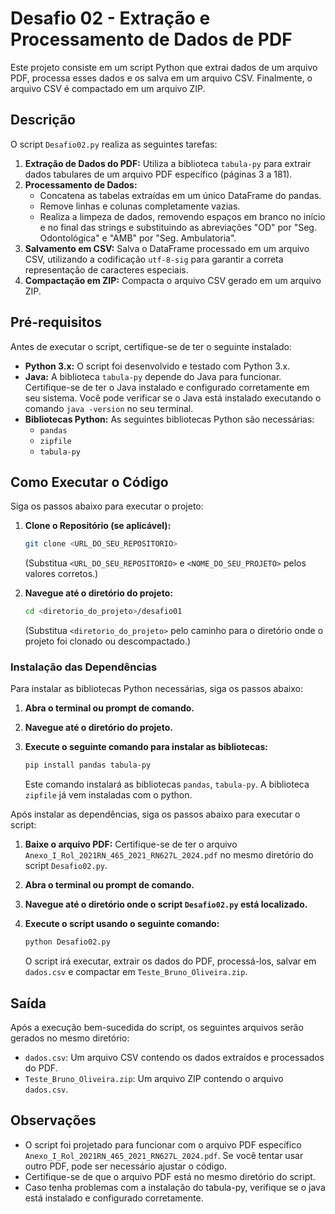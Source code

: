 # Desafio 02 - Extração e Processamento de Dados de PDF

Este projeto consiste em um script Python que extrai dados de um arquivo PDF, processa esses dados e os salva em um arquivo CSV. Finalmente, o arquivo CSV é compactado em um arquivo ZIP.

## Descrição

O script `Desafio02.py` realiza as seguintes tarefas:

1.  **Extração de Dados do PDF:** Utiliza a biblioteca `tabula-py` para extrair dados tabulares de um arquivo PDF específico (páginas 3 a 181).
2.  **Processamento de Dados:**
    - Concatena as tabelas extraídas em um único DataFrame do pandas.
    - Remove linhas e colunas completamente vazias.
    - Realiza a limpeza de dados, removendo espaços em branco no início e no final das strings e substituindo as abreviações "OD" por "Seg. Odontológica" e "AMB" por "Seg. Ambulatoria".
3.  **Salvamento em CSV:** Salva o DataFrame processado em um arquivo CSV, utilizando a codificação `utf-8-sig` para garantir a correta representação de caracteres especiais.
4.  **Compactação em ZIP:** Compacta o arquivo CSV gerado em um arquivo ZIP.

## Pré-requisitos

Antes de executar o script, certifique-se de ter o seguinte instalado:

- **Python 3.x:** O script foi desenvolvido e testado com Python 3.x.
- **Java:** A biblioteca `tabula-py` depende do Java para funcionar. Certifique-se de ter o Java instalado e configurado corretamente em seu sistema. Você pode verificar se o Java está instalado executando o comando `java -version` no seu terminal.
- **Bibliotecas Python:** As seguintes bibliotecas Python são necessárias:
  - `pandas`
  - `zipfile`
  - `tabula-py`

## Como Executar o Código

Siga os passos abaixo para executar o projeto:

1.  **Clone o Repositório (se aplicável):**

    ```bash
    git clone <URL_DO_SEU_REPOSITORIO>
    ```

    (Substitua `<URL_DO_SEU_REPOSITORIO>` e `<NOME_DO_SEU_PROJETO>` pelos valores corretos.)

2.  **Navegue até o diretório do projeto:**

    ```bash
    cd <diretorio_do_projeto>/desafio01
    ```

    (Substitua `<diretorio_do_projeto>` pelo caminho para o diretório onde o projeto foi clonado ou descompactado.)

### Instalação das Dependências

Para instalar as bibliotecas Python necessárias, siga os passos abaixo:

1.  **Abra o terminal ou prompt de comando.**
2.  **Navegue até o diretório do projeto.**
3.  **Execute o seguinte comando para instalar as bibliotecas:**

    ```bash
    pip install pandas tabula-py
    ```

    Este comando instalará as bibliotecas `pandas`, `tabula-py`. A biblioteca `zipfile` já vem instaladas com o python.

Após instalar as dependências, siga os passos abaixo para executar o script:

1.  **Baixe o arquivo PDF:** Certifique-se de ter o arquivo `Anexo_I_Rol_2021RN_465_2021_RN627L_2024.pdf` no mesmo diretório do script `Desafio02.py`.
2.  **Abra o terminal ou prompt de comando.**
3.  **Navegue até o diretório onde o script `Desafio02.py` está localizado.**
4.  **Execute o script usando o seguinte comando:**

    ```bash
    python Desafio02.py
    ```

    O script irá executar, extrair os dados do PDF, processá-los, salvar em `dados.csv` e compactar em `Teste_Bruno_Oliveira.zip`.

## Saída

Após a execução bem-sucedida do script, os seguintes arquivos serão gerados no mesmo diretório:

- `dados.csv`: Um arquivo CSV contendo os dados extraídos e processados do PDF.
- `Teste_Bruno_Oliveira.zip`: Um arquivo ZIP contendo o arquivo `dados.csv`.

## Observações

- O script foi projetado para funcionar com o arquivo PDF específico `Anexo_I_Rol_2021RN_465_2021_RN627L_2024.pdf`. Se você tentar usar outro PDF, pode ser necessário ajustar o código.
- Certifique-se de que o arquivo PDF está no mesmo diretório do script.
- Caso tenha problemas com a instalação do tabula-py, verifique se o java está instalado e configurado corretamente.
